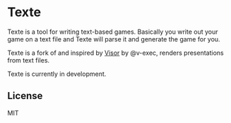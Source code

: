 # Texte

Texte is a tool for writing text-based games. Basically you write out your game on a text file and Texte will parse it and generate the game for you.

Texte is a fork of and inspired by [Visor](https://github.com/v-exec/Visor) by @v-exec, renders presentations from text files.

Texte is currently in development.

## License
MIT
